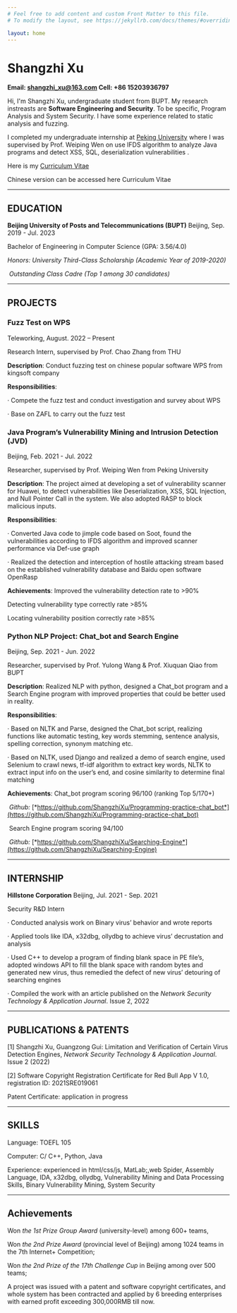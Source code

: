 ```yaml
---
# Feel free to add content and custom Front Matter to this file.
# To modify the layout, see https://jekyllrb.com/docs/themes/#overriding-theme-defaults

layout: home
---
```




# **Shangzhi Xu**

**Email: shangzhi_xu@163.com      Cell: +86 15203936797**



Hi, I'm Shangzhi Xu, undergraduate student from BUPT. My research instreasts are **Software Engineering and Security**. To be specific, Program Analysis and System Security. I have some experience related to static analysis and fuzzing.

I completed my undergraduate internship at [Peking University](http://english.pku.edu.cn/) where I was supervised by Prof. Weiping Wen on use IFDS algorithm to analyze Java programs and detect XSS, SQL, deserialization vulnerabilities .

Here is my [Curriculum Vitae](https://stonebuddha.github.io/files/cv_wang.pdf)    

Chinese version can be accessed here Curriculum Vitae



------



## **EDUCATION**

**Beijing University of Posts and Telecommunications (BUPT)**       Beijing, Sep. 2019 - Jul. 2023

Bachelor of Engineering in Computer Science (GPA: 3.56/4.0)

*Honors: University Third-Class Scholarship (Academic Year of 2019-2020)*

​    		*Outstanding Class Cadre (Top 1 among 30 candidates)*



------



## **PROJECTS**

### Fuzz Test on WPS                 

Teleworking, August. 2022 – Present

Research Intern, supervised by Prof. Chao Zhang from THU 

**Description**: Conduct fuzzing test on chinese popular software WPS from kingsoft company 

**Responsibilities**: 

·    Compete the fuzz test and conduct investigation and survey about WPS

·    Base on ZAFL to carry out the fuzz test  

### Java Program’s Vulnerability Mining and Intrusion Detection (JVD)   

Beijing, Feb. 2021 - Jul. 2022 

Researcher, supervised by Prof. Weiping Wen from Peking University

**Description**: The project aimed at developing a set of vulnerability scanner for Huawei, to detect vulnerabilities like Deserialization, XSS, SQL Injection, and Null Pointer Call in the system. We also adopted RASP to block malicious inputs.

**Responsibilities**: 

·    Converted Java code to jimple code based on Soot, found the vulnerabilities according to IFDS algorithm and improved scanner performance via Def-use graph 

·    Realized the detection and interception of hostile attacking stream based on the established vulnerability database and Baidu open software OpenRasp

**Achievements**: Improved the vulnerability detection rate to >90%

 Detecting vulnerability type correctly rate >85% 

 Locating vulnerability position correctly rate >85%

 

### **Python NLP Project: Chat_bot** **and Search Engine**               

Beijing, Sep. 2021 - Jun. 2022

Researcher, supervised by Prof. Yulong Wang & Prof. Xiuquan Qiao from BUPT

**Description**: Realized NLP with python, designed a Chat_bot program and a Search Engine program with improved properties that could be better used in reality. 

**Responsibilities**: 

·    Based on NLTK and Parse, designed the Chat_bot script, realizing functions like automatic testing, key words stemming, sentence analysis, spelling correction, synonym matching etc.

·    Based on NLTK, used Django and realized a demo of search engine, used Selenium to crawl news, tf-idf algorithm to extract key words, NLTK to extract input info on the user’s end, and cosine similarity to determine final matching

**Achievements**: Chat_bot program scoring 96/100 (ranking Top 5/170+)

​     *Github:* [*https://github.com/ShangzhiXu/Programming-practice-chat_bot*](https://github.com/ShangzhiXu/Programming-practice-chat_bot)

​    Search Engine program scoring 94/100 

​     *Github:* [*https://github.com/ShangzhiXu/Searching-Engine*](https://github.com/ShangzhiXu/Searching-Engine)

 





------

 

## **INTERNSHIP**

**Hillstone Corporation**                       Beijing, Jul. 2021 - Sep. 2021

Security R&D Intern

·    Conducted analysis work on Binary virus’ behavior and wrote reports

·    Applied tools like IDA, x32dbg, ollydbg to achieve virus’ decrustation and analysis

·    Used C++ to develop a program of finding blank space in PE file’s, adopted windows API to fill the blank space with random bytes and generated new virus, thus remedied the defect of new virus’ detouring of searching engines

·    Compiled the work with an article published on the *Network Security Technology & Application Journal*. Issue 2, 2022

 

------



## **PUBLICATIONS & PATENTS**

[1] Shangzhi Xu, Guangzong Gui: Limitation and Verification of Certain Virus Detection Engines, *Network Security Technology & Application Journal*. Issue 2 (2022) 

[2] Software Copyright Registration Certificate for Red Bull App V 1.0, registration ID: 2021SRE019061

Patent Certificate: application in progress

 

------



## **SKILLS**

Language: TOEFL 105 

Computer: C/ C++, Python, Java

Experience: experienced in html/css/js, MatLab;,web Spider, Assembly Language, IDA, x32dbg, ollydbg, Vulnerability Mining and Data Processing Skills, Binary Vulnerability Mining, System Security 

 

------



## **Achievements**

Won *the 1st Prize Group Award* (university-level) among 600+ teams,

Won *the 2nd Prize Award* (provincial level of Beijing) among 1024 teams in the 7th Internet+ Competition;

Won *the 2nd Prize of the 17th Challenge Cup* in Beijing among over 500 teams;

A project was issued with a patent and software copyright certificates, and whole system has been contracted and applied by 6 breeding enterprises with earned profit exceeding 300,000RMB till now.

 
